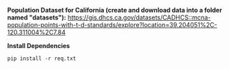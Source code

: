 **Population Dataset for California (create and download data into a folder named "datasets"):** https://gis.dhcs.ca.gov/datasets/CADHCS::mcna-population-points-with-t-d-standards/explore?location=39.204051%2C-120.311004%2C7.84

**Install Dependencies**
```
pip install -r req.txt
```
